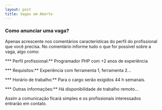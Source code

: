 ```yaml
---
layout: post
title: Vagas em Aberto
---
```


### Como anunciar uma vaga?

Apenas acrescente nos comentários características do perfil do profissional
que você precisa. No comentário informe tudo o que for possível sobre a vaga,
algo como:

*** Perfil profissional:** Programador PHP com +2 anos de experiência

*** Requisitos:** Experiência com ferramenta 1, ferramenta 2...

*** Horário de trabalho:** Para o cargo serão exigidos 44 h semanais.

*** Outras informações:** Há disponibilidade de trabalho remoto...

Assim a comunicação ficará simples e os profissionais interessados entrarão em
contato.